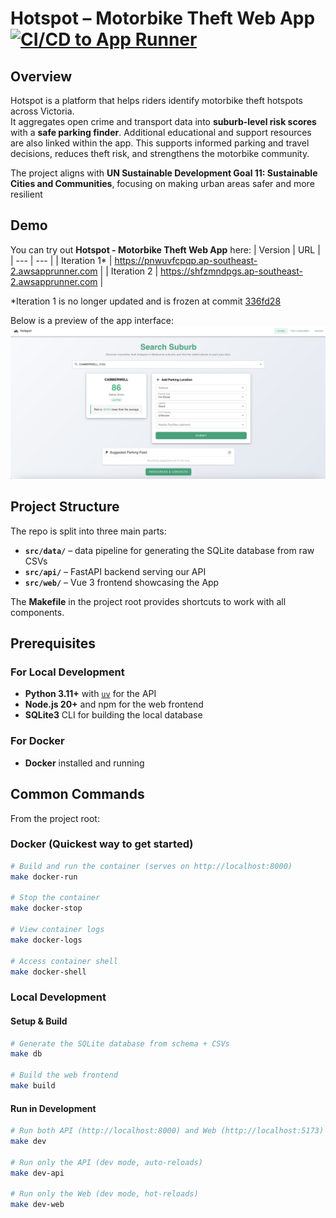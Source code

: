# Hotspot – Motorbike Theft Web App [![CI/CD to App Runner](https://github.com/michaelmcallister/hotspot/actions/workflows/deploy.yaml/badge.svg)](https://github.com/michaelmcallister/hotspot/actions/workflows/deploy.yaml)

## Overview

Hotspot is a platform that helps riders identify motorbike theft hotspots across Victoria.  
It aggregates open crime and transport data into **suburb-level risk scores** with a **safe parking finder**. 
Additional educational and support resources are also linked within the app.
This supports informed parking and travel decisions, reduces theft risk, and strengthens the motorbike community.

The project aligns with **UN Sustainable Development Goal 11: Sustainable Cities and Communities**, focusing on making urban areas safer and more resilient

## Demo
You can try out **Hotspot - Motorbike Theft Web App** here:
| Version | URL |
| --- | --- |
| Iteration 1* | https://pnwuvfcpqp.ap-southeast-2.awsapprunner.com | 
| Iteration 2 | https://shfzmndpgs.ap-southeast-2.awsapprunner.com | 

*Iteration 1 is no longer updated and is frozen at commit [336fd28](https://github.com/michaelmcallister/hotspot/tree/336fd28919edad49d9133a57412ab5a945a90fe8)

Below is a preview of the app interface:
![Hotspot Screenshot](docs/app-screenshot.png?raw=true)

## Project Structure

The repo is split into three main parts:

- **`src/data/`** – data pipeline for generating the SQLite database from raw CSVs
- **`src/api/`** – FastAPI backend serving our API
- **`src/web/`** – Vue 3 frontend showcasing the App

The **Makefile** in the project root provides shortcuts to work with all components.

## Prerequisites

### For Local Development
- **Python 3.11+** with [`uv`](https://docs.astral.sh/uv/getting-started/installation/) for the API
- **Node.js 20+** and npm for the web frontend
- **SQLite3** CLI for building the local database

### For Docker
- **Docker** installed and running

## Common Commands

From the project root:

### Docker (Quickest way to get started)

```bash
# Build and run the container (serves on http://localhost:8000)
make docker-run

# Stop the container
make docker-stop

# View container logs
make docker-logs

# Access container shell
make docker-shell
```

### Local Development

#### Setup & Build

```bash
# Generate the SQLite database from schema + CSVs
make db

# Build the web frontend
make build
```

#### Run in Development

```bash
# Run both API (http://localhost:8000) and Web (http://localhost:5173)
make dev

# Run only the API (dev mode, auto-reloads)
make dev-api

# Run only the Web (dev mode, hot-reloads)
make dev-web
```

